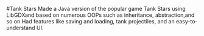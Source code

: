 #Tank Stars
Made a Java version of the popular game Tank Stars using LibGDXand based on
numerous OOPs such as inheritance, abstraction,and so on.Had features like saving and loading, tank projectiles, and an easy-to-understand UI.
